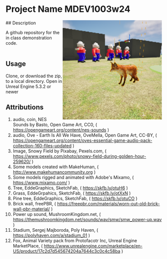 # Project Name  MDEV1003w24
<img src="Saved/AutoScreenshot.png" width="320"  align="right" />
## Description

A github repository for the in class demonstration code.<br><br> 
 
## Usage
Clone, or download the zip, to a local directory. Open in Unreal Engine 5.3.2 or newer

## Attributions

1. audio, coin, NES Sounds by  Basto, Open Game Art, CC0, ( https://opengameart.org/content/nes-sounds )
2. audio,  Ove - Earth Is All We Have, OveMella, Open Game Art, CC-BY, ( https://opengameart.org/content/oves-essential-game-audio-pack-collection-160-files-updated )
3. Image, Snowy Field by Pixabay, Pexels.com, ( https://www.pexels.com/photo/snowy-field-during-golden-hour-259620/ )
4. Some models created with MakeHuman, ( http://www.makehumancommunity.org )
5. Some models rigged and animated with Adobe's Mixamo, ( https://www.mixamo.com/ )
6. Tree, EddeGraphics, SketchFab, ( https://skfb.ly/otuH6 )
7. Grass, EddeGrpahics, SketchFab, ( https://skfb.ly/otXxN )
8. Pine tree, EddeGraphics, SketchFab, ( https://skfb.ly/otuCO )
9. Brick wall, freePBR, ( https://freepbr.com/materials/worn-out-old-brick-wall-pbr-material/ )
10. Power up sound, MushroomKingdom.net, ( https://themushroomkingdom.net/sounds/wav/smw/smw_power-up.wav )
11. Stadium, Sergej Majboroda, Poly Haven, ( https://polyhaven.com/a/stadium_01 )
12. Fox, Animal Variety pack from Protofacotr Inc, Unreal Engine MarketPlace, ( https://www.unrealengine.com/marketplace/en-US/product/17c2d7d545674204a7644c3c0c4c58ba )





